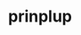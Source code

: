 ---
id: 394
title: prinplup
types: [water]
image: https://raw.githubusercontent.com/PokeAPI/sprites/master/sprites/pokemon/394.png
---